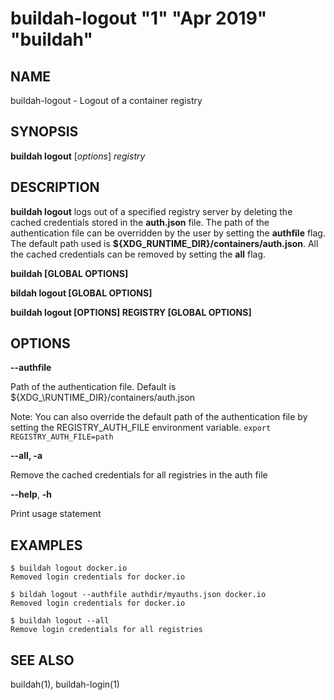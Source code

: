 # buildah-logout "1" "Apr 2019" "buildah"

## NAME
buildah\-logout - Logout of a container registry

## SYNOPSIS
**buildah logout** [*options*] *registry*

## DESCRIPTION
**buildah logout** logs out of a specified registry server by deleting the cached credentials
stored in the **auth.json** file. The path of the authentication file can be overridden by the user by setting the **authfile** flag.
The default path used is **${XDG\_RUNTIME_DIR}/containers/auth.json**.
All the cached credentials can be removed by setting the **all** flag.

**buildah [GLOBAL OPTIONS]**

**bildah logout [GLOBAL OPTIONS]**

**buildah logout [OPTIONS] REGISTRY [GLOBAL OPTIONS]**

## OPTIONS

**--authfile**

Path of the authentication file. Default is ${XDG_\RUNTIME\_DIR}/containers/auth.json

Note: You can also override the default path of the authentication file by setting the REGISTRY\_AUTH\_FILE
environment variable. `export REGISTRY_AUTH_FILE=path`

**--all, -a**

Remove the cached credentials for all registries in the auth file

**--help**, **-h**

Print usage statement

## EXAMPLES

```
$ buildah logout docker.io
Removed login credentials for docker.io
```

```
$ bildah logout --authfile authdir/myauths.json docker.io
Removed login credentials for docker.io
```

```
$ buildah logout --all
Remove login credentials for all registries
```

## SEE ALSO
buildah(1), buildah-login(1)